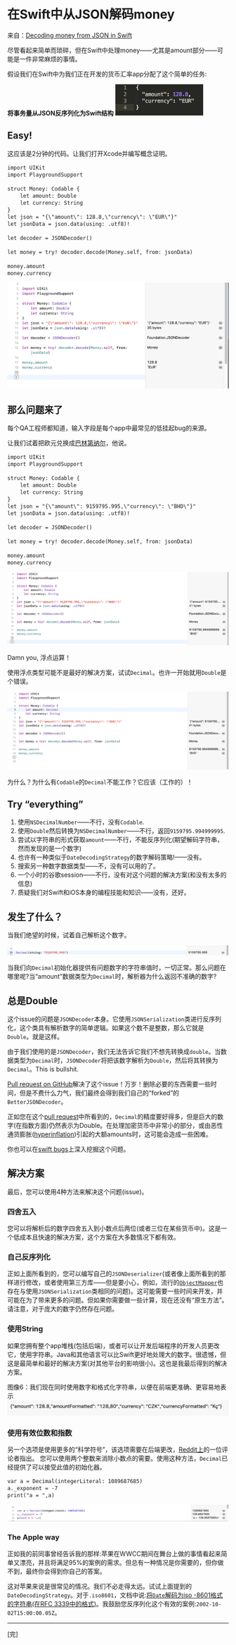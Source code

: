 # 在Swift中从JSON解码money

来自：[Decoding money from JSON in Swift](https://medium.com/wultra-blog/decoding-money-from-json-in-swift-d61a3fcf6404)

尽管看起来简单而琐碎，但在Swift中处理money——尤其是amount部分——可能是一件非常麻烦的事情。

假设我们在Swift中为我们正在开发的货币汇率app分配了这个简单的任务:

**将事务量从JSON反序列化为Swift结构**
![This is JSON that comes from your API](https://raw.githubusercontent.com/univer2012/personal-document/master/Pictures/2019/Decoding%20money%20from%20JSON%20in%20Swift_1.png)

## Easy!
这应该是2分钟的代码。让我们打开Xcode并编写概念证明。
```
import UIKit
import PlaygroundSupport

struct Money: Codable {
    let amount: Double
    let currency: String
}
let json = "{\"amount\": 128.8,\"currency\": \"EUR\"}"
let jsonData = json.data(using: .utf8)!

let decoder = JSONDecoder()

let money = try! decoder.decode(Money.self, from: jsonData)

money.amount
money.currency
```
![This is JSON that comes from your API](https://raw.githubusercontent.com/univer2012/personal-document/master/Pictures/2019/Decoding%20money%20from%20JSON%20in%20Swift_2.png)

## 那么问题来了
每个QA工程师都知道，输入字段是每个app中最常见的低挂起bug的来源。

让我们试着把欧元兑换成[巴林第纳尔](https://en.wikipedia.org/wiki/Bahraini_dinar)，他说。
```
import UIKit
import PlaygroundSupport

struct Money: Codable {
    let amount: Double
    let currency: String
}
let json = "{\"amount\": 9159795.995,\"currency\": \"BHD\"}"
let jsonData = json.data(using: .utf8)!

let decoder = JSONDecoder()

let money = try! decoder.decode(Money.self, from: jsonData)

money.amount
money.currency
```
![](https://raw.githubusercontent.com/univer2012/personal-document/master/Pictures/2019/Decoding%20money%20from%20JSON%20in%20Swift_3.png)

Damn you, 浮点运算！

使用浮点类型可能不是最好的解决方案，试试`Decimal`。也许一开始就用`Double`是个错误。

![](https://raw.githubusercontent.com/univer2012/personal-document/master/Pictures/2019/Decoding%20money%20from%20JSON%20in%20Swift_4.png)

为什么？为什么有`Codable`的`Decimal`不能工作？它应该（工作的）！

## Try “everything”

1. 使用`NSDecimalNumber`——不行，没有`Codable`.
2. 使用`Double`然后转换为`NSDecimalNumber`——不行，返回`9159795.994999995`.
3. 尝试以字符串的形式获取`amount`——不行，不能反序列化(期望解码字符串，然而发现的是一个数字)
4. 也许有一种类似于`DateDecodingStrategy`的数字解码策略!——没有。
5. 搜索另一种数字数据类型——不，没有可以用的了。
6. 一个小时的谷歌session——不行，没有对这个问题的解决方案(和没有太多的信息)
7. 质疑我们对Swift和iOS本身的编程技能和知识——没有，还好。

## 发生了什么？
当我们绝望的时候，试着自己解析这个数字。

![](https://raw.githubusercontent.com/univer2012/personal-document/master/Pictures/2019/Decoding%20money%20from%20JSON%20in%20Swift_5.png)

当我们向`Decimal`初始化器提供有问题数字的字符串值时，一切正常。那么问题在哪里呢?当“amount”数据类型为`Decimal`时，解析器为什么返回不准确的数字?

## 总是Double
这个issue的问题是`JSONDecoder`本身。它使用`JSONSerialization`类进行反序列化，这个类具有解析数字的简单逻辑。如果这个数不是整数，那么它就是`Double`。就是这样。

由于我们使用的是`JSONDecoder`，我们无法告诉它我们不想先转换成`double`。当数据类型为`Decimal`时，`JSONDecoder`将把该数字解析为`Double`，然后将其转换为`Decimal`。This is bullshit.

[Pull request on GitHub](https://github.com/apple/swift-corelibs-foundation/pull/1657)解决了这个issue！万岁！删除必要的东西需要一些时间，但是不费什么力气，我们最终会得到我们自己的“forked”的`BetterJSONDecoder`。

正如您在这个[pull request](https://github.com/apple/swift-corelibs-foundation/pull/1657/files#diff-e0f6f6cf02b967eaa6fef534a0b6eae6R951)中所看到的，`Decimal`的精度要好得多，但是巨大的数字(在指数方面)仍然表示为Double。在处理加密货币中非常小的部分，或由恶性通货膨胀([hyperinflation](https://en.wikipedia.org/wiki/Hyperinflation))引起的大额amounts时，这可能会造成一些困难。

你也可以在[swift bugs](https://bugs.swift.org/browse/SR-7054)上深入挖掘这个问题。

## 解决方案
最后，您可以使用4种方法来解决这个问题(issue)。

### 四舍五入
您可以将解析后的数字四舍五入到小数点后两位(或者三位在某些货币中)。这是一个低成本且快速的解决方案，这个方案在大多数情况下都有效。

### 自己反序列化
正如上面所看到的，您可以编写自己的`JSONDeserializer`(或者像上面所看到的那样进行修改，或者使用第三方库——但是要小心，例如，流行的[`ObjectMapper`](https://github.com/Hearst-DD/ObjectMapper)也存在与使用`JSONSerialization`类相同的问题)。这可能需要一些时间来开发，并可能在为了带来更多的问题。但如果你需要做一些计算，现在还没有“原生方法”。请注意，对于庞大的数字仍然存在问题。

### 使用String
如果您拥有整个app堆栈(包括后端)，或者可以让开发后端程序的开发人员更改它，使用字符串。Java和其他语言可以比Swift更好地处理大的数字。很遗憾，但这是最简单和最好的解决方案(对其他平台的影响很小)。这也是我最后得到的解决方案。


图像6：我们现在同时使用数字和格式化字符串，以便在前端更准确、更容易地表示
![](https://raw.githubusercontent.com/univer2012/personal-document/master/Pictures/2019/Decoding%20money%20from%20JSON%20in%20Swift_6.png)

### 使用有效位数和指数
另一个选项是使用更多的“科学符号”，该选项需要在后端更改，[Reddit上](https://www.reddit.com/r/swift/comments/9duphc/decoding_money_from_json_in_swift/e5l5lsr)的一位评论者指出。
您可以使用两个整数来消除小数点的需要。使用这种方法，`Decimal`已经提供了可以接受此值的初始化器。
```
var a = Decimal(integerLiteral: 1089687685)
a._exponent = -7
print("a = ",a)
```
![](https://raw.githubusercontent.com/univer2012/personal-document/master/Pictures/2019/Decoding%20money%20from%20JSON%20in%20Swift_7.png)

### The Apple way
正如我的前同事曾经告诉我的那样:苹果在WWCC期间在舞台上做的事情看起来简单又漂亮，并且将满足95%的案例的需求。但总有一种情况是你需要的，但你做不到，最终你会得到你自己的答案。

这对苹果来说是很常见的情况。我们不必走得太远。试试上面提到的`DateDecodingStrategy`。对于`.iso8601`，文档中说:[将`Date`解码为iso -8601格式的字符串(在RFC 3339中的格式)](https://developer.apple.com/documentation/foundation/jsondecoder/datedecodingstrategy/iso8601)。我鼓励您反序列化这个有效的案例:`2002-10-02T15:00:00.05Z`。

---
[完]


